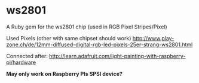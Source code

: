 ws2801
======

A Ruby gem for the ws2801 chip (used in RGB Pixel Stripes/Pixel)

Used Pixels (other with same chipset should work)
http://www.play-zone.ch/de/12mm-diffused-digital-rgb-led-pixels-25er-strang-ws2801.html

Connected after:
http://learn.adafruit.com/light-painting-with-raspberry-pi/hardware


__May only work on Raspberry PIs SPSI device?__
